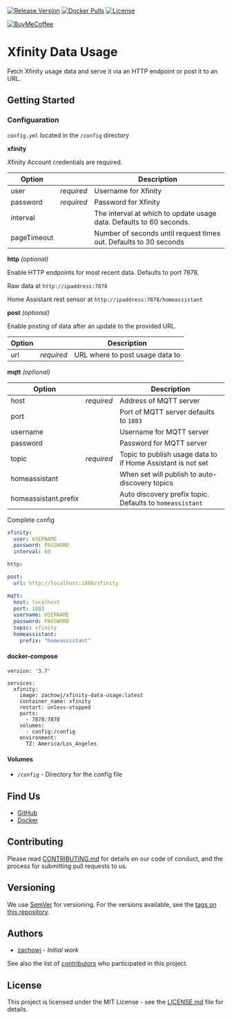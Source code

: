 [![Release Version][release-shield]][release-link] [![Docker Pulls][docker-pulls]][docker-link] [![License][license-shield]](LICENSE.md)

[![BuyMeCoffee][buymecoffee-shield]][buymecoffee-link]

# Xfinity Data Usage

Fetch Xfinity usage data and serve it via an HTTP endpoint or post it to an URL.

## Getting Started

### Configuaration

`config.yml` located in the `/config` directory

**xfinity**

Xfinity Account credentials are required.

| Option      |            | Description                                                         |
| ----------- | ---------- | ------------------------------------------------------------------- |
| user        | _required_ | Username for Xfinity                                                |
| password    | _required_ | Password for Xfinity                                                |
| interval    |            | The interval at which to update usage data. Defaults to 60 seconds. |
| pageTimeout |            | Number of seconds until request times out. Defaults to 30 seconds   |

**http** _(optional)_

Enable HTTP endpoints for most recent data. Defaults to port 7878.

Raw data at `http://ipaddress:7878`

Home Assistant rest sensor at `http://ipaddress:7878/homeassistant`

**post** _(optional)_

Enable posting of data after an update to the provided URL.

| Option |            | Description                     |
| ------ | ---------- | ------------------------------- |
| url    | _required_ | URL where to post usage data to |

**mqtt** _(optional)_

| Option               |            | Description                                                 |
| -------------------- | ---------- | ----------------------------------------------------------- |
| host                 | _required_ | Address of MQTT server                                      |
| port                 |            | Port of MQTT server defaults to `1883`                      |
| username             |            | Username for MQTT server                                    |
| password             |            | Password for MQTT server                                    |
| topic                | _required_ | Topic to publish usage data to if Home Assistant is not set |
| homeassistant        |            | When set will publish to auto-discovery topics              |
| homeassistant.prefix |            | Auto discovery prefix topic. Defaults to `homeassistant`    |

Complete config

```yaml
xfinity:
  user: USERNAME
  password: PASSWORD
  interval: 60

http:

post:
  url: http://localhost:1880/xfinity

mqtt:
  host: localhost
  port: 1883
  username: USERNAME
  password: PASSWORD
  topic: xfinity
  homeassistant:
    prefix: "homeassistant"
```

#### docker-compose

```
version: '3.7'

services:
  xfinity:
    image: zachowj/xfinity-data-usage:latest
    container_name: xfinity
    restart: unless-stopped
    ports:
      - 7878:7878
    volumes:
      - config:/config
    environment:
      TZ: America/Los_Angeles
```

#### Volumes

- `/config` - Directory for the config file

## Find Us

- [GitHub](https://github.com/zachowj/xfinity-data-usage)
- [Docker](https://hub.docker.com/r/zachowj/xfinity-data-usage)

## Contributing

Please read [CONTRIBUTING.md](CONTRIBUTING.md) for details on our code of conduct, and the process for submitting pull requests to us.

## Versioning

We use [SemVer](http://semver.org/) for versioning. For the versions available, see the
[tags on this repository](https://github.com/zachowj/xfinity-data-usage/tags).

## Authors

- [zachowj](https://github.com/zachowj) - _Initial work_

See also the list of [contributors](https://github.com/zachowj/xfinity-data-usage/contributors) who
participated in this project.

## License

This project is licensed under the MIT License - see the [LICENSE.md](LICENSE.md) file for details.

[license-shield]: https://img.shields.io/github/license/zachowj/xfinity-data-usage.svg?style=for-the-badge
[release-link]: https://github.com/zachowj/xfinity-data-usage/releases
[release-shield]: https://img.shields.io/github/v/release/zachowj/xfinity-data-usage?style=for-the-badge
[docker-pulls]: https://img.shields.io/docker/pulls/zachowj/xfinity-data-usage?style=for-the-badge
[docker-link]: https://hub.docker.com/r/zachowj/xfinity-data-usage
[buymecoffee-link]: https://www.buymeacoffee.com/zachowj
[buymecoffee-shield]: https://www.buymeacoffee.com/assets/img/custom_images/orange_img.png
